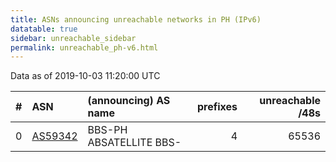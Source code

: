 ```yaml
---
title: ASNs announcing unreachable networks in PH (IPv6)
datatable: true
sidebar: unreachable_sidebar
permalink: unreachable_ph-v6.html
---
```


Data as of 2019-10-03 11:20:00 UTC


<div class="datatable-begin"></div>

|   # | ASN                                    | (announcing) AS name    |   prefixes |   unreachable /48s |
|----:|:---------------------------------------|:------------------------|-----------:|-------------------:|
|   0 | [AS59342](unreachable_AS59342-v6.html) | BBS-PH ABSATELLITE BBS- |          4 |              65536 |

<div class="datatable-end"></div>
